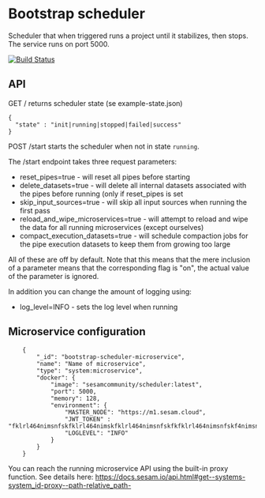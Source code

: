 # Bootstrap scheduler
Scheduler that when triggered runs a project until it stabilizes, then stops. The service runs on port 5000.

[![Build Status](https://travis-ci.org/sesam-community/scheduler.svg?branch=master)](https://travis-ci.org/sesam-community/scheduler)

## API

GET / returns scheduler state (se example-state.json)
```
{
  "state" : "init|running|stopped|failed|success"
}
```


POST /start starts the scheduler when not in state ``running``.

The /start endpoint takes three request parameters:

* reset_pipes=true - will reset all pipes before starting
* delete_datasets=true - will delete all internal datasets associated with the pipes before running (only if
  reset_pipes is set
* skip_input_sources=true - will skip all input sources when running the first pass
* reload_and_wipe_microservices=true - will attempt to reload and wipe the data for all running microservices (except
  ourselves)
* compact_execution_datasets=true - will schedule compaction jobs for the pipe execution datasets to keep them from
  growing too large

All of these are off by default. Note that this means that the mere inclusion of a parameter means that the corresponding
flag is "on", the actual value of the parameter is ignored.

In addition you can change the amount of logging using:
* log_level=INFO - sets the log level when running

## Microservice configuration

```
    {
        "_id": "bootstrap-scheduler-microservice",
        "name": "Name of microservice",
        "type": "system:microservice",
        "docker": {
            "image": "sesamcommunity/scheduler:latest",
            "port": 5000,
            "memory": 128,
            "environment": {
                "MASTER_NODE": "https://m1.sesam.cloud",
                "JWT_TOKEN" : "fklrl464nimsnfskfklrl464nimskfklrl464nimsnfskfkfklrl464nimsnfskf4nimsnfskfklrl464n",
                "LOGLEVEL": "INFO"
            }
        }
    }
```

You can reach the running microservice API using the built-in proxy function. See details here:
https://docs.sesam.io/api.html#get--systems-system_id-proxy--path-relative_path-
